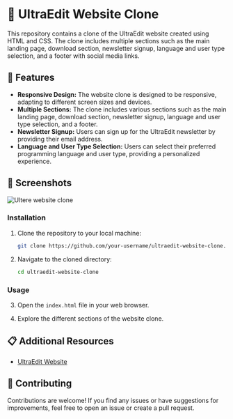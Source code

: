 
# 🚀 UltraEdit Website Clone

This repository contains a clone of the UltraEdit website created using HTML and CSS. The clone includes multiple sections such as the main landing page, download section, newsletter signup, language and user type selection, and a footer with social media links.

## 🌟 Features

- **Responsive Design:** The website clone is designed to be responsive, adapting to different screen sizes and devices.
- **Multiple Sections:** The clone includes various sections such as the main landing page, download section, newsletter signup, language and user type selection, and a footer.
- **Newsletter Signup:** Users can sign up for the UltraEdit newsletter by providing their email address.
- **Language and User Type Selection:** Users can select their preferred programming language and user type, providing a personalized experience.

## 📸 Screenshots

![Ultere website clone](127.0.0.1_5500_%25F0%259F%259A%2580%2520UltraEdit%2520Website%2520Clone_index.html.png)


### Installation

1. Clone the repository to your local machine:

   ```bash
   git clone https://github.com/your-username/ultraedit-website-clone.git
   ```

2. Navigate to the cloned directory:

   ```bash
   cd ultraedit-website-clone
   ```

### Usage

3. Open the `index.html` file in your web browser.

4. Explore the different sections of the website clone.






## 📋 Additional Resources

- [UltraEdit Website](https://www.ultraedit.com/downloads/ultraedit-download-thank-you/)
## 🤝 Contributing

Contributions are welcome! If you find any issues or have suggestions for improvements, feel free to open an issue or create a pull request.
